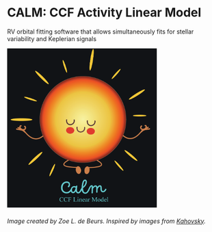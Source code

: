 # CALM: CCF Activity Linear Model
 RV orbital fitting software that allows simultaneously fits for stellar variability and Keplerian signals

<img src="Figures/final_calm_lil_star_darken_that_limb_grey_background.png" alt="CALM_Logo" width="350"/>

###### Image created by Zoe L. de Beurs. Inspired by images from [Kahovsky](https://www.vectorstock.com/royalty-free-vectors/vectors-by_kahovsky).

